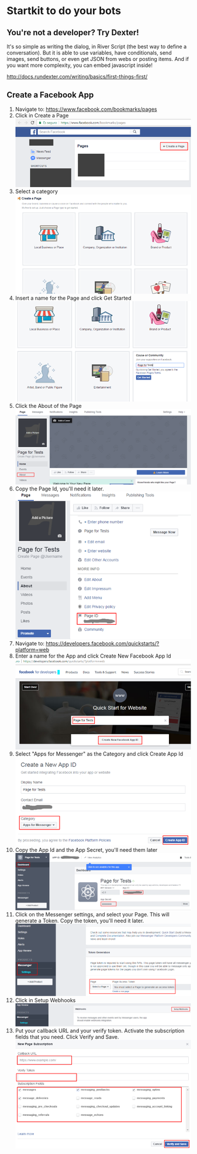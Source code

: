 # Startkit to do your bots

## You're not a developer? Try Dexter! 
It's so simple as writing the dialog, in River Script (the best way to define a conversation).
But it is able to use variables, have conditionals, send images, send buttons, or even get JSON from webs or posting items. And if you want more complexity, you can embed javascript inside!

http://docs.rundexter.com/writing/basics/first-things-first/


## Create a Facebook App

1. Navigate to: https://www.facebook.com/bookmarks/pages
2. Click in Create a Page
![Click in Create a page](https://raw.githubusercontent.com/jseijas/botstart/master/assets/facebook/step2.png)
3. Select a category
![Select a category](https://raw.githubusercontent.com/jseijas/botstart/master/assets/facebook/step3.png)
4. Insert a name for the Page and click Get Started
![Insert a name for the Page](https://raw.githubusercontent.com/jseijas/botstart/master/assets/facebook/step4.png)
5. Click the About of the Page
![Click About](https://raw.githubusercontent.com/jseijas/botstart/master/assets/facebook/step5.png)
6. Copy the Page Id, you'll need it later.
![Get the Page Id](https://raw.githubusercontent.com/jseijas/botstart/master/assets/facebook/step6.png)
7. Navigate to: https://developers.facebook.com/quickstarts/?platform=web
8. Enter a name for the App and click Create New Facebook App Id
![Enter App Name](https://raw.githubusercontent.com/jseijas/botstart/master/assets/facebook/step7.png)
9. Select "Apps for Messenger" as the Category and click Create App Id
![Create App Id](https://raw.githubusercontent.com/jseijas/botstart/master/assets/facebook/step8.png)
10. Copy the App Id and the App Secret, you'll need them later
![Copy App Id and Secret](https://raw.githubusercontent.com/jseijas/botstart/master/assets/facebook/step9.png)
11. Click on the Messenger settings, and select your Page. This will generate a Token. Copy the token, you'll need it later.
![Copy App Token](https://raw.githubusercontent.com/jseijas/botstart/master/assets/facebook/step10.png)
12. Click in Setup Webhooks
![Click Setup Webhooks](https://raw.githubusercontent.com/jseijas/botstart/master/assets/facebook/step11.png)
13. Put your callback URL and your verify token. Activate the subscription fields that you need. Click Verify and Save.
![Click Setup Webhooks](https://raw.githubusercontent.com/jseijas/botstart/master/assets/facebook/step12.png)







